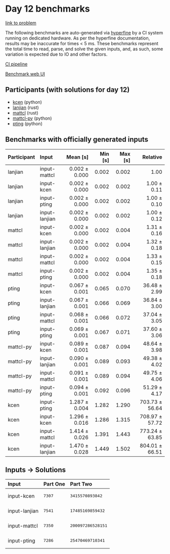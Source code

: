 # Day 12 benchmarks

[link to problem](https://adventofcode.com/2023/day/12)

The following benchmarks are auto-generated via
[hyperfine](https://github.com/sharkdp/hyperfine) by a CI system running on
dedicated hardware. As per the hyperfine documentation, results may be
inaccurate for times < 5 ms. These benchmarks represent the total time to read,
parse, and solve the given inputs, and, as such, some variation is expected due
to IO and other factors.

[CI pipeline](http://ci.papercode.net:8080/teams/main/pipelines/aoc2023)

[Benchmark web UI](https://aoc.ancalagon.black)


## Participants (with solutions for day 12)

- [kcen](https://github.com/kcen/aoc2023) (python)
- [lanjian](https://github.com/lanjian/aoc-2023) (rust)
- [mattcl](https://github.com/mattcl/aoc2023) (rust)
- [mattcl-py](https://github.com/mattcl/aoc2023-py) (python)
- [pting](https://github.com/pting/aoc2023) (python)


## Benchmarks with officially generated inputs

| Participant | Input | Mean [s] | Min [s] | Max [s] | Relative |
|:---|:---|---:|---:|---:|---:|
| lanjian | input-mattcl | 0.002 ± 0.000 | 0.002 | 0.002 | 1.00 |
| lanjian | input-kcen | 0.002 ± 0.000 | 0.002 | 0.002 | 1.00 ± 0.11 |
| lanjian | input-pting | 0.002 ± 0.000 | 0.002 | 0.002 | 1.00 ± 0.10 |
| lanjian | input-lanjian | 0.002 ± 0.000 | 0.002 | 0.002 | 1.00 ± 0.12 |
| mattcl | input-kcen | 0.002 ± 0.000 | 0.002 | 0.004 | 1.31 ± 0.16 |
| mattcl | input-lanjian | 0.002 ± 0.000 | 0.002 | 0.004 | 1.32 ± 0.18 |
| mattcl | input-mattcl | 0.002 ± 0.000 | 0.002 | 0.004 | 1.33 ± 0.15 |
| mattcl | input-pting | 0.002 ± 0.000 | 0.002 | 0.004 | 1.35 ± 0.18 |
| pting | input-kcen | 0.067 ± 0.001 | 0.065 | 0.070 | 36.48 ± 2.99 |
| pting | input-lanjian | 0.067 ± 0.001 | 0.066 | 0.069 | 36.84 ± 3.00 |
| pting | input-mattcl | 0.068 ± 0.001 | 0.066 | 0.072 | 37.04 ± 3.05 |
| pting | input-pting | 0.069 ± 0.001 | 0.067 | 0.071 | 37.60 ± 3.06 |
| mattcl-py | input-kcen | 0.089 ± 0.001 | 0.087 | 0.094 | 48.64 ± 3.98 |
| mattcl-py | input-lanjian | 0.090 ± 0.001 | 0.089 | 0.093 | 49.38 ± 4.02 |
| mattcl-py | input-mattcl | 0.091 ± 0.001 | 0.089 | 0.094 | 49.75 ± 4.06 |
| mattcl-py | input-pting | 0.094 ± 0.001 | 0.092 | 0.096 | 51.29 ± 4.17 |
| kcen | input-pting | 1.287 ± 0.004 | 1.282 | 1.290 | 703.73 ± 56.64 |
| kcen | input-kcen | 1.296 ± 0.016 | 1.286 | 1.315 | 708.97 ± 57.72 |
| kcen | input-mattcl | 1.414 ± 0.026 | 1.391 | 1.443 | 773.24 ± 63.85 |
| kcen | input-lanjian | 1.470 ± 0.028 | 1.449 | 1.502 | 804.01 ± 66.51 |


## Inputs -> Solutions

| Input | Part One | Part Two |
|:---|:---|:---|
|input-kcen|<pre>7307</pre>|<pre>3415570893842</pre>|
|input-lanjian|<pre>7541</pre>|<pre>17485169859432</pre>|
|input-mattcl|<pre>7350</pre>|<pre>200097286528151</pre>|
|input-pting|<pre>7286</pre>|<pre>25470469710341</pre>|